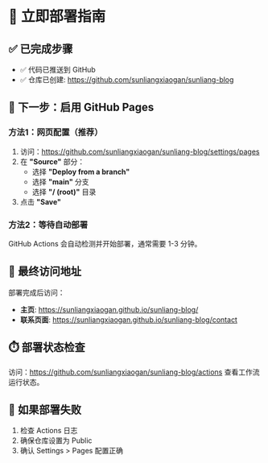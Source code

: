 # 🚀 立即部署指南

## ✅ 已完成步骤
- ✅ 代码已推送到 GitHub
- ✅ 仓库已创建: https://github.com/sunliangxiaogan/sunliang-blog

## 🎯 下一步：启用 GitHub Pages

### 方法1：网页配置（推荐）
1. 访问：https://github.com/sunliangxiaogan/sunliang-blog/settings/pages
2. 在 **"Source"** 部分：
   - 选择 **"Deploy from a branch"**
   - 选择 **"main"** 分支
   - 选择 **"/ (root)"** 目录
3. 点击 **"Save"**

### 方法2：等待自动部署
GitHub Actions 会自动检测并开始部署，通常需要 1-3 分钟。

## 📍 最终访问地址
部署完成后访问：
- **主页**: https://sunliangxiaogan.github.io/sunliang-blog/
- **联系页面**: https://sunliangxiaogan.github.io/sunliang-blog/contact

## ⏱️ 部署状态检查
访问：https://github.com/sunliangxiaogan/sunliang-blog/actions
查看工作流运行状态。

## 🔄 如果部署失败
1. 检查 Actions 日志
2. 确保仓库设置为 Public
3. 确认 Settings > Pages 配置正确
